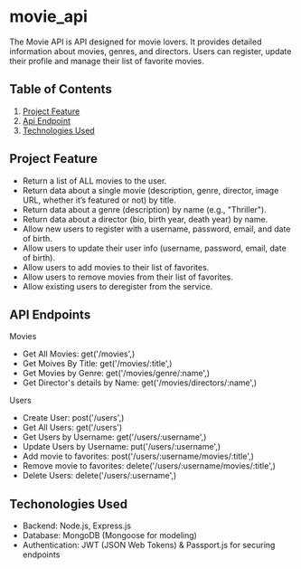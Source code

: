 # movie_api
The Movie API is API designed for movie lovers. It provides detailed information about movies, genres, and directors. Users can register, update their profile and manage their list of favorite movies. 

## Table of Contents
1. [Project Feature](#project-feature)
2. [Api Endpoint](#api-endpoints)
3. [Technologies Used](#techonologies-used)

## Project Feature
- Return a list of ALL movies to the user.
- Return data about a single movie (description, genre, director, image URL, whether it’s featured or not) by title.
- Return data about a genre (description) by name (e.g., "Thriller").
- Return data about a director (bio, birth year, death year) by name.
- Allow new users to register with a username, password, email, and date of birth.
- Allow users to update their user info (username, password, email, date of birth).
- Allow users to add movies to their list of favorites.
- Allow users to remove movies from their list of favorites.
- Allow existing users to deregister from the service.

## API Endpoints
Movies 
- Get All Movies: get('/movies',)
- Get Moives By Title: get('/movies/:title',)
- Get Movies by Genre: get('/movies/genre/:name',)
- Get Director's details by Name: get('/movies/directors/:name',)

Users
- Create User: post('/users',)
- Get All Users: get('/users')
- Get Users by Username: get('/users/:username',)
- Update Users by Username: put('/users/:username',)
- Add movie to favorites: post('/users/:username/movies/:title',)
- Remove movie to favorites: delete('/users/:username/movies/:title',)
- Delete Users: delete('/users/:username',)

## Techonologies Used
- Backend: Node.js, Express.js
- Database: MongoDB (Mongoose for modeling)
- Authentication: JWT (JSON Web Tokens) & Passport.js for securing endpoints

